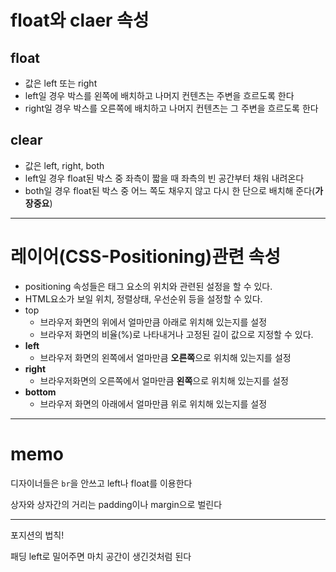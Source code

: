 # float와 claer 속성

## float

- 값은 left 또는 right
- left일 경우 박스를 왼쪽에 배치하고 나머지 컨텐츠는 주변을 흐르도록 한다
- right일 경우 박스를 오른쪽에 배치하고 나머지 컨텐츠는 그 주변을 흐르도록 한다

## clear

- 값은 left, right, both
- left일 경우 float된 박스 중 좌측이 짧을 때 좌측의 빈 공간부터 채워 내려온다
- both일 경우 float된 박스 중 어느 쪽도 채우지 않고 다시 한 단으로 배치해 준다(**가장중요**)

---

# 레이어(CSS-Positioning)관련 속성

- positioning 속성들은 태그 요소의 위치와 관련된 설정을 할 수 있다.
- HTML요소가 보일 위치, 정렬상태, 우선순위 등을 설정할 수 있다.
- top
  - 브라우저 화면의 위에서 얼마만큼 아래로 위치해 있는지를 설정
  - 브라우저 화면의 비율(%)로 나타내거나 고정된 길이 값으로 지정할 수 있다.
- **left**
  - 브라우저 화면의 왼쪽에서 얼마만큼 **오른쪽**으로 위치해 있는지를 설정
- **right**
  - 브라우저화면의 오른쪽에서 얼마만큼 **왼쪽**으로 위치해 있는지를 설정
- **bottom**
  - 브라우저 화면의 아래에서 얼마만큼 위로 위치해 있는지를 설정

---

# memo

디자이너들은 `br`을 안쓰고 left나 float를 이용한다

상자와 상자간의 거리는 padding이나 margin으로 벌린다

---

포지션의 법칙!

패딩 left로 밀어주면 마치 공간이 생긴것처럼 된다
